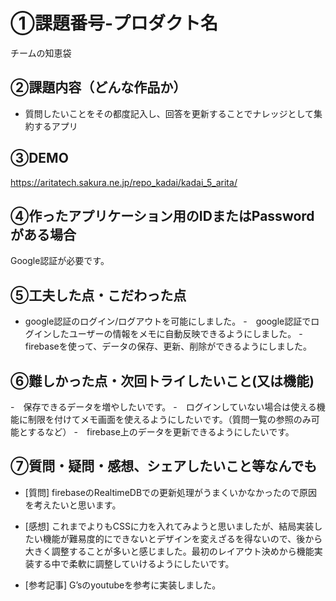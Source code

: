 # ①課題番号-プロダクト名

チームの知恵袋

## ②課題内容（どんな作品か）

- 質問したいことをその都度記入し、回答を更新することでナレッジとして集約するアプリ

## ③DEMO

https://aritatech.sakura.ne.jp/repo_kadai/kadai_5_arita/

## ④作ったアプリケーション用のIDまたはPasswordがある場合

Google認証が必要です。

## ⑤工夫した点・こだわった点

- google認証のログイン/ログアウトを可能にしました。
-　google認証でログインしたユーザーの情報をメモに自動反映できるようにしました。
-　firebaseを使って、データの保存、更新、削除ができるようにしました。
  
## ⑥難しかった点・次回トライしたいこと(又は機能)
-　保存できるデータを増やしたいです。
-　ログインしていない場合は使える機能に制限を付けてメモ画面を使えるようにしたいです。（質問一覧の参照のみ可能とするなど）
-　firebase上のデータを更新できるようにしたいです。



## ⑦質問・疑問・感想、シェアしたいこと等なんでも

- [質問]
 firebaseのRealtimeDBでの更新処理がうまくいかなかったので原因を考えたいと思います。

- [感想]
  これまでよりもCSSに力を入れてみようと思いましたが、結局実装したい機能が難易度的にできないとデザインを変えざるを得ないので、後から大きく調整することが多いと感じました。最初のレイアウト決めから機能実装する中で柔軟に調整していけるようにしたいです。
  
- [参考記事]
 G’sのyoutubeを参考に実装しました。

